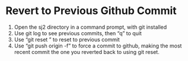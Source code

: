 # Revert to Previous Github Commit

1. Open the sj2 directory in a command prompt, with git installed
2. Use git log to see previous commits, then “q” to quit
3. Use “git reset <commit ID>” to reset to previous commit
4. Use “git push origin <branch> -f” to force a commit to github, making the most recent commit the one you reverted back to using git reset.